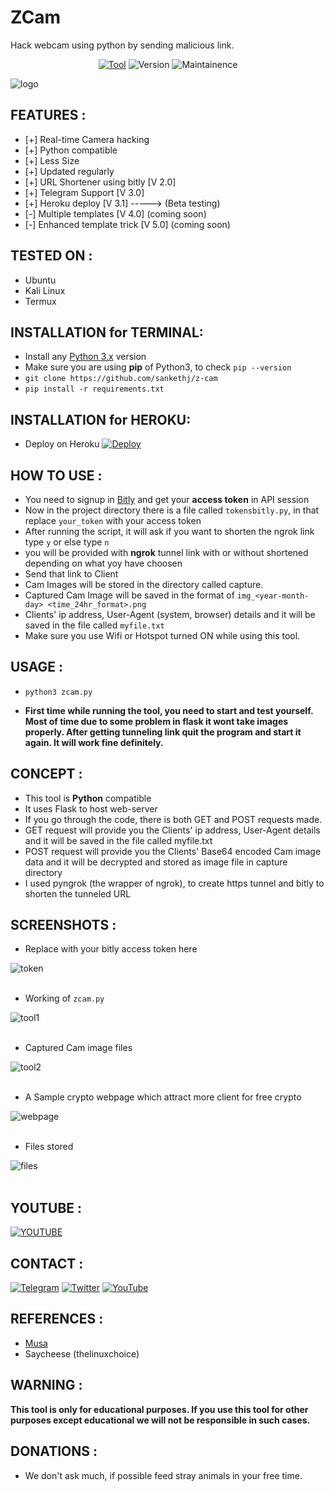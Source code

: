 # ZCam
Hack webcam using python by sending malicious link.

<p align="center">
<a href="https://github.com/sankethj/z-cam/"><img title="Tool" src="https://img.shields.io/badge/Tool-ZCam-green.svg?style=for-the-badge"></a>
<a><img title="Version" src="https://img.shields.io/badge/Version-2.0-green.svg?style=for-the-badge"></a>
<a><img title="Maintainence" src="https://img.shields.io/badge/Maintenance-Yes-green.svg?style=for-the-badge"></a>
</p>

![logo](/Images/logo.png)
  
## FEATURES :
* [+] Real-time Camera hacking
* [+] Python compatible
* [+] Less Size
* [+] Updated regularly
* [+] URL Shortener using bitly   [V 2.0]
* [+] Telegram Support  [V 3.0]
* [+] Heroku deploy [V 3.1]  -----> (Beta testing)
* [-] Multiple templates [V 4.0]        (coming soon)
* [-] Enhanced template trick [V 5.0]        (coming soon)

## TESTED ON :
* Ubuntu
* Kali Linux
* Termux

## INSTALLATION for TERMINAL:
* Install any [Python 3.x](https://docs.python-guide.org/starting/install3/linux/) version
* Make sure you are using **pip** of Python3, to check `pip --version`
* `git clone https://github.com/sankethj/z-cam`
* `pip install -r requirements.txt`

## INSTALLATION for HEROKU:
* Deploy on Heroku
[![Deploy](https://www.herokucdn.com/deploy/button.svg)](https://heroku.com/deploy?template=https://github.com/sankethj/z-cam)

## HOW TO USE :
- You need to signup in [Bitly](https://bitly.com/a/sign_up) and get your **access token** in API session
- Now in the project directory there is a file called `tokensbitly.py`, in that replace `your_token` with your access token
- After running the script, it will ask if you want to shorten the ngrok link type `y` or else type `n`
- you will be provided with **ngrok** tunnel link with or without shortened depending on what yoy have choosen
- Send that link to Client 
- Cam Images will be stored in the directory called capture.
- Captured Cam Image will be saved in the format of `img_<year-month-day> <time_24hr_format>.png`
- Clients' ip address, User-Agent (system, browser) details and it will be saved in the file called `myfile.txt`
- Make sure you use Wifi or Hotspot turned ON while using this tool.

## USAGE :
* `python3 zcam.py`
- **First time while running the tool, you need to start and test yourself. Most of time due to some problem in flask it wont take images properly. After getting tunneling link quit the program and start it again. It will work fine definitely.**

## CONCEPT :
- This tool is **Python** compatible
- It uses Flask to host web-server
- If you go through the code, there is both GET and POST requests made.
- GET request will provide you the Clients' ip address, User-Agent details and it will be saved in the file called myfile.txt
- POST request will provide you the Clients' Base64 encoded Cam image data and it will be decrypted and stored as image file in capture directory 
- I used pyngrok (the wrapper of ngrok), to create https tunnel and bitly to shorten the tunneled URL

## SCREENSHOTS :
* Replace with your bitly access token here 

![token](/Images/token1.jpg)
<br></br>
* Working of `zcam.py`

![tool1](/Images/tool1.png)
<br></br>
* Captured Cam image files

![tool2](/Images/tool2.png)
<br></br>
* A Sample crypto webpage which attract more client for free crypto

![webpage](/Images/webpage.png)
<br></br>
* Files stored

![files](/Images/final1.jpg) 
<br></br>

## YOUTUBE :
[![YOUTUBE](/Images/imageonline-co-logoadded.png)](https://www.youtube.com/embed/oy1LLH7Wt_4)

## CONTACT :
[![Telegram](https://img.shields.io/badge/TELEGRAM-Team_ETF-blue?style=for-the-badge&logo=telegram)](https://t.me/Team_ETF)
[![Twitter](https://img.shields.io/badge/TWITTER-SANKETH-blue?style=for-the-badge&logo=twitter)](https://twitter.com/SankethZ4N)
<a href="https://www.youtube.com/channel/UCJnx0yDhcTLWM3ZrAtSvaIw"><img title="YouTube" src="https://img.shields.io/badge/YouTube-Team ETF-blue?style=for-the-badge&logo=Youtube"></a>

## REFERENCES :
- [Musa](https://stackoverflow.com/users/1353011/musa) 
- Saycheese (thelinuxchoice)

## WARNING : 
**This tool is only for educational purposes. If you use this tool for other purposes except educational we will not be responsible in such cases.**

## DONATIONS :
- We don't ask much, if possible feed stray animals in your free time. 
